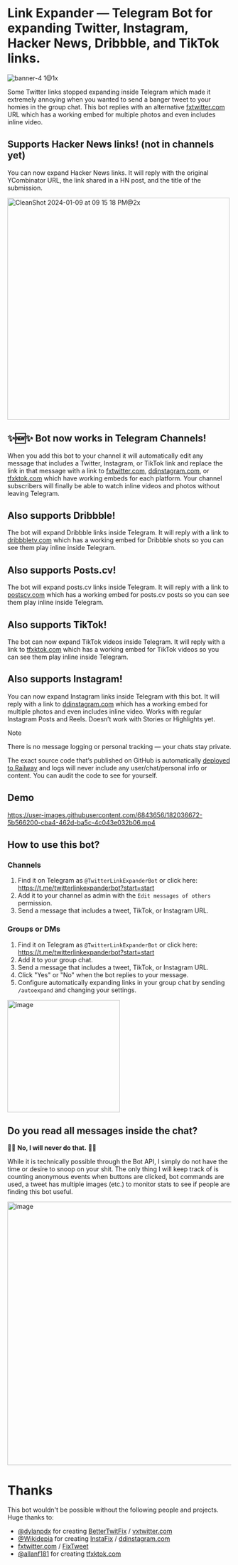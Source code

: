 # Link Expander — Telegram Bot for expanding Twitter, Instagram, Hacker News, Dribbble, and TikTok links.

![banner-4 1@1x](https://user-images.githubusercontent.com/6843656/214646426-db3bf292-afc4-4729-8e16-64ed687127aa.png)

Some Twitter links stopped expanding inside Telegram which made it extremely annoying when you wanted to send a banger tweet to your homies in the group chat. This bot replies with an alternative [fxtwitter.com](https://fxtwitter.com) URL which has a working embed for multiple photos and even includes inline video.

## Supports Hacker News links! (not in channels yet)

You can now expand Hacker News links. It will reply with the original YCombinator URL, the link shared in a HN post, and the title of the submission.

<img width="500" alt="CleanShot 2024-01-09 at 09 15 18 PM@2x" src="https://github.com/pugson/telegram-twitter-url-expand-bot/assets/6843656/83122b1e-3739-4bdb-8ba8-f144d5b118ff">

## ✨🆕✨ Bot now works in Telegram Channels!

When you add this bot to your channel it will automatically edit any message that includes a Twitter, Instagram, or TikTok link and replace the link in that message with a link to [fxtwitter.com](https://fxtwitter.com), [ddinstagram.com](https://ddinstagram.com), or [tfxktok.com](https://tfxktok.com) which have working embeds for each platform. Your channel subscribers will finally be able to watch inline videos and photos without leaving Telegram.

## Also supports Dribbble!

The bot will expand Dribbble links inside Telegram. It will reply with a link to [dribbbletv.com](https://dribbbletv.com) which has a working embed for Dribbble shots so you can see them play inline inside Telegram.

## Also supports Posts.cv!

The bot will expand posts.cv links inside Telegram. It will reply with a link to [postscv.com](https://postscv.com) which has a working embed for posts.cv posts so you can see them play inline inside Telegram.

## Also supports TikTok!

The bot can now expand TikTok videos inside Telegram. It will reply with a link to [tfxktok.com](https://tfxktok.com) which has a working embed for TikTok videos so you can see them play inline inside Telegram.

## Also supports Instagram!

You can now expand Instagram links inside Telegram with this bot. It will reply with a link to [ddinstagram.com](https://ddinstagram.com) which has a working embed for multiple photos and even includes inline video. Works with regular Instagram Posts and Reels. Doesn’t work with Stories or Highlights yet.

> [!NOTE]  
>
> There is no message logging or personal tracking — your chats stay private.
>
> The exact source code that’s published on GitHub is automatically [deployed to Railway](https://railway.app?referralCode=dev) and logs will never include any user/chat/personal info or content. You can audit the code to see for yourself.

## Demo

https://user-images.githubusercontent.com/6843656/182036672-5b566200-cba4-462d-ba5c-4c043e032b06.mp4

## How to use this bot?

### Channels

1. Find it on Telegram as `@TwitterLinkExpanderBot` or click here: https://t.me/twitterlinkexpanderbot?start=start
2. Add it to your channel as admin with the `Edit messages of others` permission.
3. Send a message that includes a tweet, TikTok, or Instagram URL.

### Groups or DMs

1. Find it on Telegram as `@TwitterLinkExpanderBot` or click here: https://t.me/twitterlinkexpanderbot?start=start
2. Add it to your group chat.
3. Send a message that includes a tweet, TikTok, or Instagram URL.
4. Click "Yes" or "No" when the bot replies to your message.
5. Configure automatically expanding links in your group chat by sending `/autoexpand` and changing your settings.

<img width="253" alt="image" src="https://user-images.githubusercontent.com/6843656/181651653-a6421462-2321-4344-8605-f5f32edc5047.png">

## Do you read all messages inside the chat?

🙅‍♂️ **No, I will never do that.** 🙅‍♂️

While it is technically possible through the Bot API, I simply do not have the time or desire to snoop on your shit. The only thing I will keep track of is counting anonymous events when buttons are clicked, bot commands are used, a tweet has multiple images (etc.) to monitor stats to see if people are finding this bot useful.

<img width="593" alt="image" src="https://user-images.githubusercontent.com/6843656/197364188-850c89fa-1186-4f44-a6b1-be6798c88f6e.png">

# Thanks

This bot wouldn't be possible without the following people and projects. Huge thanks to:

- [@dylanpdx](https://github.com/dylanpdx) for creating [BetterTwitFix](https://github.com/dylanpdx/BetterTwitFix) / [vxtwitter.com](https://vxtwitter.com)
- [@Wikidepia](https://github.com/Wikidepia) for creating [InstaFix](https://github.com/Wikidepia/InstaFix) / [ddinstagram.com](https://ddinstagram.com)
- [fxtwitter.com](https://fxtwitter.com) / [FixTweet](https://github.com/FixTweet/FixTweet)
- [@allanf181](https://github.com/allanf181) for creating [tfxktok.com](https://tfxktok.com)
